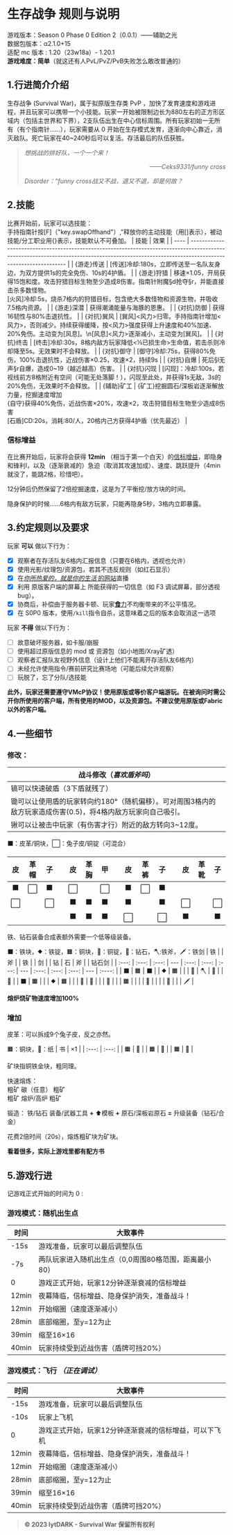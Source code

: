 # 生存战争 规则与说明

游戏版本：Season 0 Phase 0 Edition 2（0.0.1）——辅助之光
<br>
数据包版本：α2.1.0+15
<br>
适配 mc 版本 : 1.20（23w18a）- 1.20.1
<br>
**游戏难度：简单**（就这还有人PvL/PvZ/PvB失败怎么敢改普通的）

## 1.行进简介介绍

<!-- 注意: 文章中可能会出现某些大写字母，作为游戏参数。问就是没填 -->

生存战争 (Survival War)，属于拟原版生存类 PvP ，加快了发育速度和游戏进程，并且玩家可以携带一个小技能。玩家一开始被限制边长为880左右的正方形区域内（包括主世界和下界），2支队伍出生在中心信标周围。所有玩家初始一无所有（有个指南针……），玩家需要从 0 开始在生存模式发育，逐渐向中心靠近，消灭敌队。死亡玩家在40~240秒后可以复活。存活最后的队伍获胜。

> *想挑战的排好队，一个一个来！<p align="right">——Ceks9331/funny cross</p>*
> *Disorder：“funny cross战又不战，退又不退，却是何故？*

## 2.技能
比赛开始前，玩家可以选技能：<br>
手持指南针按[F]（"key.swapOffhand"）,"释放你的主动技能（用[]表示），被动技能/分工职业用{}表示，技能默认不可叠加。
| 技能 | 效果                                                                                                                                                                                          |
| ---- | --------------------------------------------------------------------------------------------------------------------------------------------------------------------------------------------- |
| {游走}传送 | [传送]冷却:180s，立即传送至一名队友身边，为双方提供1s的完全免伤、10s的4护盾。                                                                                                                 |
| {游走}狩猎 | 移速×1.05，开局获得15饱和度。攻击狩猎目标生物至少造成8伤害。指南针附魔§d抢夺§r，并能直接击杀多数怪物。<br>[火风]冷却:5s，烧杀7格内的狩猎目标，包含绝大多数怪物和资源生物，并吸收7.5格内资源。 |
| {游走}深潜 | 获得潮涌能量与海豚的恩惠。                                                                                                                                                                    |
| {对抗}防御 | 获得16韧性与80%击退抗性。                                                                                                                                                                     |
| {对抗}巽风 | [巽风]<风力>归零。手持指南针增加<风力>，否则减少。持续获得缓降，按<风力>强度获得上升速度和40%加速、20%免伤。主动变为[风息]。\n[风息]<风力>逐渐减小，主动变为[巽风]。                          |
| {对抗}终击 | [终击]冷却:30s，8格内敌方玩家降低<⅕已损生命>生命值，若击杀则冷却降至5s。无效果时不会释放。                                                                                                    |
| {对抗}御守 | [御守]冷却:75s，获得80%免伤，100%击退抗性，近战伤害×0.25，攻速×2，持续9s                                                                                                                      |
| {对抗}自爆 | 死后§l无声§r自爆，造成0~19（越近越高）伤害。                                                                                                                                                  |
| {对抗}闪现 | [闪现]：冷却:100s，若视线前方8格附近有空间（可能无处落脚！），闪现至此处，并获得1s无敌，3s的20%免伤，无效果时不会释放。                                                                       |
| {辅助}矿工 | {矿工}挖掘圆石/深板岩逐渐解放力量，挖掘速度增加<br>{自守}获得40%免伤，近战伤害×20%，攻速×2，攻击狩猎目标生物至少造成8伤害<br>[石盾]CD:20s，消耗:80/人，20格内己方获得4护盾（优先最近）            |

### 信标增益
在比赛开始后，玩家将会获得 **12min** （相当于第一个白天）的[信标增益](#信标增益)，即隐身和锋利I，以及（逐渐衰减的）急迫（取消其攻速加成）、速度、跳跃提升（4min就没了，能跳2格，珍惜吧）。

12分钟后仍然保留了2倍挖掘速度，这是为了平衡挖/放方块的时间。

隐身保护的时候……6格内有敌方玩家，只能再隐身5秒，3格内立即暴露。

## 3.约定规则以及要求
玩家 **可以** 做以下行为：

* [X] 观察者在存活队友6格内汇报信息（只要在6格内，透视也允许）
* [X] 使用光影/纹理包/资源包，若其不违反规则（如红石显示）
* [X] 在[*你所热爱的，就是你的生活* 的网站](https://live.bilibili.com/)直播
* [X] 利用 原版客户端的屏幕上 所能获得的一切信息（如 F3 调试屏幕，部分透视bug）。
* [X] 协商后，补偿由于服务器卡顿、玩家[**食**力](https://baike.baidu.com/item/下饭/24255111)不均衡带来的不公平情况。
* [X] 在 S0P0 版本，使用`/kill`指令自杀，这意味着之后的版本会取消这一选项

玩家 **不得** 做以下行为：

* [ ] 故意破坏服务器，如卡服/崩服
* [ ] 使用超过原版信息的 mod 或 资源包（如小地图/Xray矿透）
* [ ] 观察者汇报队友视野外信息（设计上他们不能离开存活队友6格内）
* [ ] 未经允许使用指令/赛前研究比赛场地（可能后续允许观察）
* [ ] 玩脱了，忘了分队/选技能

**此外，玩家还需要遵守VMcP协议！使用原版或等价客户端游玩。在被询问时需公开你所使用的客户端，所有使用的MOD，以及资源包。不建议使用原版或Fabric以外的客户端。**

## 4.一些细节

### 修改：

| 战斗修改（*喜欢盾斧吗*）                                                                                      |
| ------------------------------------------------------------------------------------------------------------- |
| 镐可以快速破盾（3下盾就残了）                                                                                 |
| 锄可以让使用盾的玩家转向约180°（随机偏移）。可对周围3格内的敌方玩家造成伤害(0.5)，将4格内敌方玩家向自己吸引。 |
| 锹可以让被击中玩家（有伤害才行）附近的敌方转向3~12度。                                                        |

⬛：皮革/铜块，⬜：兔子皮/铜锭（可混合）

|  皮   | 革帽  |  子   |     |  皮   | 革胸  |  甲   |     |  皮   | 革裤  |  子   |     |  皮   | 革靴  |  子   |
| :---: | :---: | :---: | --- | :---: | :---: | :---: | --- | :---: | :---: | :---: | --- | :---: | :---: | :---: |
|   ⬛   |   ⬜   |   ⬛   |     |   ⬜   |       |   ⬜   |     |   ⬛   |   ⬜   |   ⬛   |
|   ⬜   |       |   ⬜   |     |   ⬛   |   ⬛   |   ⬛   |     |   ⬛   |       |   ⬛   |     |   ⬜   |       |   ⬜   |
|       |       |       |     |   ⬛   |   ⬛   |   ⬛   |     |   ⬜   |       |   ⬜   |     |   ⬛   |       |   ⬛   |

铁、钻石装备合成表额外需要一个低等级装备。

⬛：铁块，⯁：铁锭，🟧：铜块，🔶：铜锭，💎：钻石，🪓:铁斧，🗡：铁剑
|  铁   |       |  斧   |     |  铁   |       |  剑   |     |  钻   |  石   |  斧   |     | 钻石剑 |
| :---: | :---: | :---: | --- | :---: | :---: | :---: | --- | :---: | :---: | :---: | --- | :----: |
|   ⬛   |   🟧   |   ⬛   |     |   ⯁   |   🟧   |       |     |   💎   |   🪓   |   💎   |     |   💎    |
|   ⬛   |   🟧   |       |     |   ⯁   |   🟧   |       |     |   💎   |   🔶   |       |     |   💎    |
|       |   🟧   |       |     |       |   🔶   |       |     |       |   🔶   |       |     |   🗡    |

**熔炉烧矿物速度增加100%**

### 增加

皮革：可以拆成9个兔子皮，反之亦然。

🟧：铜块，📰：纸
|  书   |  ×1   |
| :---: | :---: |
|   🟧   |   📰   |
|   🟧   |   📰   |
|   🟧   |   📰   |

矿块指铜铁金块，粗同理。

快速熔炼：<br>
粗矿 碳（任意） 粗矿<br>
粗矿 熔炉/高炉  粗矿<br>

锻造：
铁/钻石 装备/武器工具 **+** ⬆模板 **+** 原石/深板岩原石 **=** 升级装备（钻石/合金）

花费2倍时间（20s），熔炼粗矿块为矿块。

**看着很多，实际上游戏里都有配方书**

## 5.游戏行进

记游戏正式开始的时间为 0 :

### 游戏模式：随机出生点

| 时间  | 大致事件                                              |
| ----- | ----------------------------------------------------- |
| -15s  | 游戏准备，玩家可以最后调整队伍                        |
| -7s   | 两队玩家进入随机出生点（0,0周围80格范围，距离最小80） |
| 0     | 游戏正式开始，玩家12分钟逐渐衰减的信标增益            |
| 12min | 夜幕降临，信标增益、隐身保护消失，准备战斗！          |
| 12min | 开始缩圈（速度逐渐减小）                              |
| 28min | 底部缩圈，至y=12为止                                  |
| 39min | 缩至16×16                                             |
| 40min | 玩家持续受到近战伤害（盾牌可挡20%）                   |


### 游戏模式：飞行 *（正在调试）*

| 时间  | 大致事件                                               |
| ----- | ------------------------------------------------------ |
| -15s  | 游戏准备，玩家可以最后调整队伍                         |
| -10s  | 玩家上飞机                                             |
| 0     | 游戏正式开始，玩家12分钟逐渐衰减的信标增益，可以下飞机 |
| 12min | 夜幕降临，信标增益、隐身保护消失，准备战斗！           |
| 12min | 开始缩圈（速度逐渐减小）                               |
| 28min | 底部缩圈，至y=12为止                                   |
| 39min | 缩至16×16                                              |
| 40min | 玩家持续受到近战伤害（盾牌可挡20%）                    |

> **© 2023 lytDARK - Survival War 保留所有权利**
